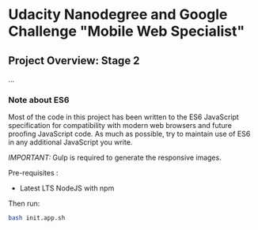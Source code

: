 # Udacity Nanodegree and Google Challenge "Mobile Web Specialist"

## Project Overview: Stage 2

...

### Note about ES6

Most of the code in this project has been written to the ES6 JavaScript specification for compatibility with modern web browsers and future proofing JavaScript code. As much as possible, try to maintain use of ES6 in any additional JavaScript you write.

_IMPORTANT:_ Gulp is required to generate the responsive images.

Pre-requisites :

* Latest LTS NodeJS with npm

Then run:

```sh
bash init.app.sh
```
